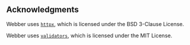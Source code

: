 ## Acknowledgments
Webber uses [`httpx`](https://www.python-httpx.org/), which is licensed under the BSD 3-Clause License.

Webber uses [`validators`](https://pypi.org/project/validators/), which is licensed under the MIT License.


